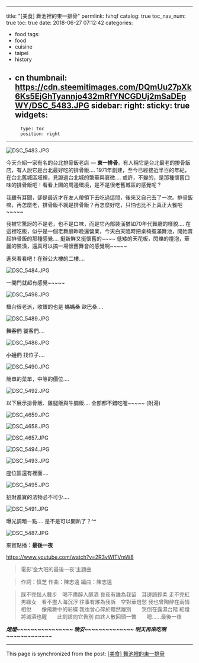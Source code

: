 
---
title: "[美食] 舞池裡的東一排骨"
permlink: fvhqf
catalog: true
toc_nav_num: true
toc: true
date: 2018-06-27 07:12:42
categories:
- food
tags:
- food
- cuisine
- taipei
- history
- cn
thumbnail: https://cdn.steemitimages.com/DQmUu27pXk6Ks5EjGhTyannjo432mRfYNCGDUj2mSaDEpWY/DSC_5483.JPG
sidebar:
    right:
        sticky: true
widgets:
    -
        type: toc
        position: right
---


![DSC_5483.JPG](https://cdn.steemitimages.com/DQmUu27pXk6Ks5EjGhTyannjo432mRfYNCGDUj2mSaDEpWY/DSC_5483.JPG)

今天介紹一家有名的台北排骨飯老店 — **東一排骨**。有人稱它是台北最老的排骨飯店，有人說它是台北最好吃的排骨飯.... 1971年創建，至今已經接近半百的年紀，在台北舊城區域裡，見證過台北城的繁華與衰微.... 或許，不變的，是那種懷舊口味的排骨飯吧！看看上圖的周邊環境，是不是很老舊城區的感覺呢？

我雖有耳聞，卻是最近才在友人帶領下去吃過這間，後來又自己去了一次。排骨飯嘛，再怎麼老，排骨飯不就是排骨飯？再怎麼好吃，只怕也比不上真正大餐吧~~~~~

我被它驚訝的不是老，也不是口味，而是它內部裝潢猶如70年代舞廳的樣貌.... 在這裡吃飯，似乎是一個老舞廳昨晚還營業，今天白天臨時把桌椅擺滿舞池，開始賣起排骨飯的那種感覺.... 挺新鮮又挺懷舊的~~~~ 低矮的天花板，閃爍的燈泡，華麗的裝潢，還真可以搞一場懷舊舞會的感覺啊~~~~~

進來看看吧！在辦公大樓的二樓....

![DSC_5484.JPG](https://cdn.steemitimages.com/DQmXqUTqCyrxw5Wr9v9KatMNRZuyDQu4j31G2ci8wxDHP9K/DSC_5484.JPG)

一開門就超有感覺~~~~~

![DSC_5498.JPG](https://cdn.steemitimages.com/DQmZWKFAGmNrK7uZibdEe7cGjgfbFp7tUgLbonWcm1Srdoj/DSC_5498.JPG)

櫃台很老派，收銀的也是 <del>媽媽桑</del> 歐巴桑....

![DSC_5489.JPG](https://cdn.steemitimages.com/DQmSF6hmGK8TGM9t4mngTF5nwC6XmzqqaNfXYi4EPwwR7MP/DSC_5489.JPG)

<del>舞客們</del> 饕客們....

![DSC_5486.JPG](https://cdn.steemitimages.com/DQmTtkz9hnhcpAkP8hPsLpsfxFh3aZ263DrnjHyRh5YmBYR/DSC_5486.JPG)

<del>小姐們</del> 找位子....

![DSC_5490.JPG](https://cdn.steemitimages.com/DQmeqwWUdxLE86f8Q3ao4f8E1ReVYmXmXfcQ7KyvysibVW5/DSC_5490.JPG)

簡單的菜單，中等的價位....

![DSC_5492.JPG](https://cdn.steemitimages.com/DQmSNApP2m1zQXmutbYPRRX2sFKJGd6GMYymtp5b8aLHBpF/DSC_5492.JPG)

以下展示排骨飯、雞腿飯與牛腩飯.... 全部都不錯吃喔~~~~~ (附湯)

![DSC_4659.JPG](https://cdn.steemitimages.com/DQmbLuoXN3V5uthm1UJpMKaLKjMH7CDQpy98cpZyYvgcYgY/DSC_4659.JPG)

![DSC_4658.JPG](https://cdn.steemitimages.com/DQmetGxRHZEMcbskSVms3VGcTdB7YUFAvGb649zbsizvtU9/DSC_4658.JPG)

![DSC_4657.JPG](https://cdn.steemitimages.com/DQmYUTpCKsPvSXNhJVoP2xBFrobcWn57d72Y6ezEc8TEZMJ/DSC_4657.JPG)

![DSC_5494.JPG](https://cdn.steemitimages.com/DQmRjdsvPDTR5iu5KTRm93Ljw8A4eHxFjohFZzqi727Xmiy/DSC_5494.JPG)

![DSC_5493.JPG](https://cdn.steemitimages.com/DQmZtKZTypmLvDyj2Ync5DQuYS3sRbAxzvR6Wbgw8WLuTY3/DSC_5493.JPG)

座位區還有裡面....

![DSC_5495.JPG](https://cdn.steemitimages.com/DQmSaJEMFBmMejSWpJv96SJBMjNaHKsBnqwSocgkRBgcVY1/DSC_5495.JPG)

招財進寶的法物必不可少....

![DSC_5491.JPG](https://cdn.steemitimages.com/DQmcYojyMuUcNeyNikwszXKknd37cv3J32HuLEpFGm8kMjf/DSC_5491.JPG)

曝光調暗一點.... 是不是可以開趴了？^^

![DSC_5487.JPG](https://cdn.steemitimages.com/DQmTgt24iDLv8982kkaFotcf3UEsTRCEpMTZaDGFnhQxnze/DSC_5487.JPG)

來賓點播：**最後一夜**

https://www.youtube.com/watch?v=2R3vWlTVmW8

>電影'金大班的最後一夜'主題曲

>作詞：慎芝
>作曲：陳志遠
>編曲：陳志遠

>踩不完惱人舞步　喝不盡醉人醇酒
>良夜有誰為我留　耳邊語輕柔
>走不完紅男綠女　看不盡人海沉浮
>往事有誰為我訴　空對華燈愁
>我也曾陶醉在兩情相悅　　像飛舞中的彩蝶
>我也曾心碎於黯然離別　　哭倒在露濕台階
>紅燈將滅酒也醒　　此刻該向它告別
>曲終人散回頭一瞥　　嗯......最後一夜

***熄燈~~~~~~~~~~~~~~~~ 晚安~~~~~~~~~~~~~~ 明天再來吃啊~~~~~~~~~~~~~***

- - -

This page is synchronized from the post: [[美食] 舞池裡的東一排骨](https://steemit.com/@deanliu/fvhqf)
